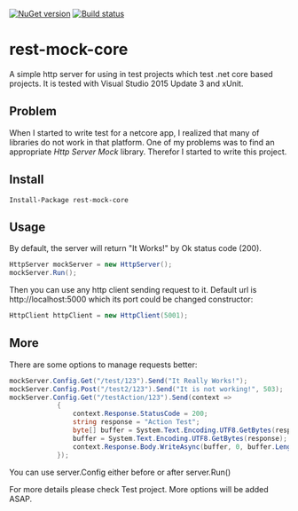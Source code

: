 [![NuGet version](https://badge.fury.io/nu/rest-mock-core.svg)](https://badge.fury.io/nu/rest-mock-core)
[![Build status](https://ci.appveyor.com/api/projects/status/32r7s2skrgm9ubva?svg=true)](https://ci.appveyor.com/project/benyblack/rest-mock-core)

# rest-mock-core
A simple http server for using in test projects which test .net core based projects.
It is tested with Visual Studio 2015 Update 3 and xUnit.

## Problem
When I started to write test for a netcore app, I realized that many of libraries do not work in that platform.
One of my problems was to find an appropriate *Http Server Mock* library. Therefor I started to write this project.

## Install
```console
Install-Package rest-mock-core
```
## Usage
By default, the server will return "It Works!" by Ok status code (200).

```csharp
HttpServer mockServer = new HttpServer();
mockServer.Run();
```
Then you can use any http client sending request to it.
Default url is http://localhost:5000 which its port could be changed constructor:

```csharp
HttpClient httpClient = new HttpClient(5001);
```


## More
There are some options to manage requests better:
```csharp
mockServer.Config.Get("/test/123").Send("It Really Works!");
mockServer.Config.Post("/test2/123").Send("It is not working!", 503);
mockServer.Config.Get("/testAction/123").Send(context =>
            {
                context.Response.StatusCode = 200;
                string response = "Action Test";
                byte[] buffer = System.Text.Encoding.UTF8.GetBytes(response);
                buffer = System.Text.Encoding.UTF8.GetBytes(response);
                context.Response.Body.WriteAsync(buffer, 0, buffer.Length);
            });
```
You can use server.Config either before or after server.Run()

For more details please check Test project.
More options will be added ASAP.


